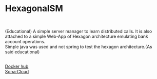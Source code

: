 # HexagonalSM
<br>
<p>
(Educational) A simple server manager to learn distributed calls. It is also attached to a simple Web-App of Hexagon architecture emulating bank account operations.
<br>
Simple java was used and not spring to test the hexagon architecture.(As said educational)
<p/>

<br>
<a href="https://hub.docker.com/r/tsechelidismichail/hexagonalsm">Docker hub<a/>

<br>
<a href="https://sonarcloud.io/project/overview?id=tsechelidisMichail_HexagonalSM">SonarCloud<a/>

